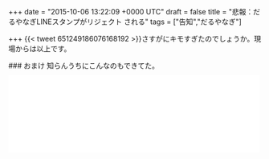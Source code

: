 
+++
date = "2015-10-06 13:22:09 +0000 UTC"
draft = false
title = "悲報：だるやなぎLINEスタンプがリジェクト される"
tags = ["告知","だるやなぎ"]

+++
{{< tweet 651249186076168192 >}}さすがにキモすぎたのでしょうか。現場からは以上です。

<div class="section">
    ### おまけ
    知らんうちにこんなのもできてた。<iframe src="//hatenablog-parts.com/embed?url=http%3A%2F%2Fdaruyanagi.theshop.jp%2F" title="だるやなぎショップ on the BASE" class="embed-card embed-webcard" scrolling="no" frameborder="0" style="display: block; width: 100%; height: 155px; max-width: 500px; margin: 10px 0px;"></iframe>

</div>

